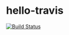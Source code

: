 # hello-travis
 
[![Build Status](https://travis-ci.com/buluma/hello-travis.svg?branch=main)](https://travis-ci.com/buluma/hello-travis)